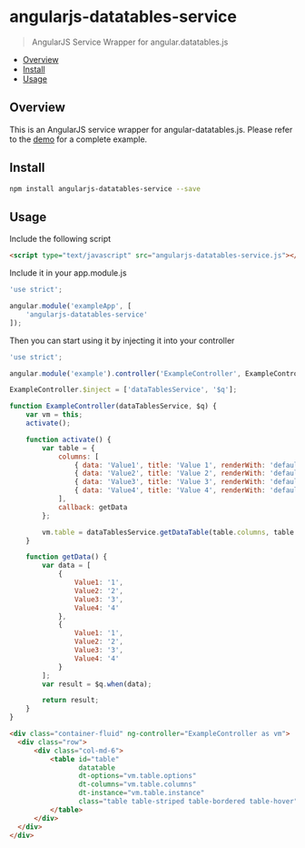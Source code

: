 # angularjs-datatables-service

> AngularJS Service Wrapper for angular.datatables.js

* [Overview](#overview)
* [Install](#install)
* [Usage](#usage)

<a name="overview"></a>
## Overview
This is an AngularJS service wrapper for angular-datatables.js. Please refer to the [demo](https://joemoceri.github.io/angularjs-datatables-service/) for a complete example.

<a name="install"></a>
## Install
```sh
npm install angularjs-datatables-service --save
```

<a name="usage"></a>
## Usage
Include the following script
```html
<script type="text/javascript" src="angularjs-datatables-service.js"></script>
```

Include it in your app.module.js

```js
'use strict';

angular.module('exampleApp', [
    'angularjs-datatables-service'
]);
```

Then you can start using it by injecting it into your controller

```js
'use strict';

angular.module('example').controller('ExampleController', ExampleController);

ExampleController.$inject = ['dataTablesService', '$q'];

function ExampleController(dataTablesService, $q) {
    var vm = this;
    activate();

    function activate() {
        var table = {
            columns: [
                { data: 'Value1', title: 'Value 1', renderWith: 'default' },
                { data: 'Value2', title: 'Value 2', renderWith: 'default' },
                { data: 'Value3', title: 'Value 3', renderWith: 'default' },
                { data: 'Value4', title: 'Value 4', renderWith: 'default' }
            ],
            callback: getData
        };

        vm.table = dataTablesService.getDataTable(table.columns, table.options, table.callback, table.dom, table.buttons);
    }

    function getData() {
        var data = [
            {
                Value1: '1',
                Value2: '2',
                Value3: '3',
                Value4: '4'
            },
            {
                Value1: '1',
                Value2: '2',
                Value3: '3',
                Value4: '4'
            }
        ];
        var result = $q.when(data);

        return result;
    }
}
```
```html
<div class="container-fluid" ng-controller="ExampleController as vm">
  <div class="row">
      <div class="col-md-6">
          <table id="table"
                 datatable
                 dt-options="vm.table.options"
                 dt-columns="vm.table.columns"
                 dt-instance="vm.table.instance"
                 class="table table-striped table-bordered table-hover">
          </table>
      </div>
  </div>
</div>

```

